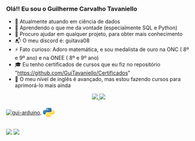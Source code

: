 ### Olá!! Eu sou o Guilherme Carvalho Tavaniello

- 🔭 Atualmente atuando em ciência de dados
- 🌱 Aprendendo o que me da vontade (especialmente SQL e Python)
- 👯 Procuro ajudar em qualquer projeto, para obter mais conhecimento
- 📬 O meu discord é: guitava08
- ⚡ Fato curioso: Adoro matemática, e sou medalista de ouro na ONC ( 8º e 9º ano) e na ONEE ( 8º e 9º ano)
- 🎓 Eu tenho certificados de cursos que eu fiz no repositório "https://github.com/GuiTavaniello/Certificados"
- 📕 O meu nível de inglês é avançado, mas estou fazendo cursos para aprimorá-lo mais ainda

<div align="center">
  <a href="https://github.com/GuiTavaniello">
  <img height="180em" src="https://github-readme-stats.vercel.app/api?username=GuiTavaniello&show_icons=true&theme=dark&include_all_commits=true&count_private=true"/>
  <img height="180em" src="https://github-readme-stats.vercel.app/api/top-langs/?username=GuiTavaniello&layout=compact&langs_count=7&theme=dark"/>
</div>

<div style="display: inline_block"><br>
  <img align="center" alt="gui-arduino" height="30" width="40" src="https://cdn.jsdelivr.net/gh/devicons/devicon/icons/arduino/arduino-original.svg" />
  <img align="center" alt="gui-Python" height="30" width="40" src="https://raw.githubusercontent.com/devicons/devicon/master/icons/python/python-original.svg">
</div>

##

<div>

  <a href="https://www.instagram.com/gui.tavaniello" target="_blank"><img src="https://img.shields.io/badge/-Instagram-%23E4405F?style=for-the-badge&logo=instagram&logoColor=white" target="_blank"></a>
  <a href = "mailto:guitavaniello@gmail.com"><img src="https://img.shields.io/badge/-Gmail-%23333?style=for-the-badge&logo=gmail&logoColor=white" target="_blank"></a>

</div>

